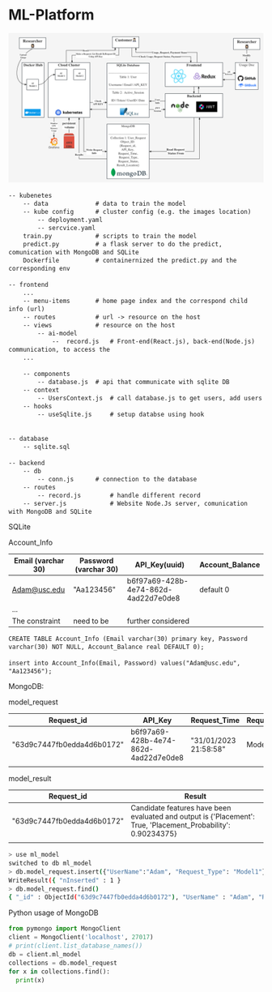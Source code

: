 # ML-Platform

![alt text](https://github.com/Raphael-Jin/ML-Platform/blob/main/ML-Platform-Architecture.jpg)

```
-- kubenetes
	-- data				# data to train the model
	-- kube config 		# cluster config (e.g. the images location)
		-- deployment.yaml
		-- sercvice.yaml
	train.py 			# scripts to train the model
	predict.py  		# a flask server to do the predict, comunication with MongoDB and SQLite
	Dockerfile  		# containernized the predict.py and the corresponding env

-- frontend
	...
	-- menu-items		# home page index and the correspond child info (url)
	-- routes			# url -> resource on the host
	-- views			# resource on the host
		-- ai-model
			--	record.js	# Front-end(React.js), back-end(Node.js) communication, to access the 
	...
	
	-- components
		-- database.js	# api that communicate with sqlite DB
	-- context
		-- UsersContext.js	# call database.js to get users, add users
	-- hooks
		-- useSqlite.js		# setup databse using hook
	

-- database
	-- sqlite.sql

-- backend
	-- db
		-- conn.js 		# connection to the database
	-- routes
		-- record.js		# handle different record
	-- server.js			# Website Node.Js server, comunication with MongoDB and SQLite
```



SQLite

Account_Info

| Email (varchar 30) | Password (varchar 30) | API_Key(uuid)                        | Account_Balance |
| ------------------ | --------------------- | ------------------------------------ | --------------- |
| Adam@usc.edu       | "Aa123456"            | b6f97a69-428b-4e74-862d-4ad22d7e0de8 | default 0       |
| ...                |                       |                                      |                 |
| The constraint     | need to be            | further considered                   |                 |

```sqlite
CREATE TABLE Account_Info (Email varchar(30) primary key, Password varchar(30) NOT NULL, Account_Balance real DEFAULT 0);

insert into Account_Info(Email, Password) values("Adam@usc.edu", "Aa123456");
```



MongoDB:

model_request

| Request_id                 | API_Key                              | Request_Time          | Request_Type | Request_Status |
| -------------------------- | ------------------------------------ | --------------------- | ------------ | -------------- |
| "63d9c7447fb0edda4d6b0172" | b6f97a69-428b-4e74-862d-4ad22d7e0de8 | "31/01/2023 21:58:58" | Model1       | Pending/Done   |
|                            |                                      |                       |              |                |

model_result

| Request_id                 | Result                                                       |
| -------------------------- | ------------------------------------------------------------ |
| "63d9c7447fb0edda4d6b0172" | Candidate features have been evaluated and output is {'Placement': True, 'Placement_Probability': 0.90234375} |
|                            |                                                              |

```bash
> use ml_model
switched to db ml_model
> db.model_request.insert({"UserName":"Adam", "Request_Type": "Model1"})
WriteResult({ "nInserted" : 1 }
> db.model_request.find()
{ "_id" : ObjectId("63d9c7447fb0edda4d6b0172"), "UserName" : "Adam", "Request_Type" : "Model1" }
```

Python usage of MongoDB

```python
from pymongo import MongoClient
client = MongoClient('localhost', 27017)
# print(client.list_database_names())
db = client.ml_model
collections = db.model_request
for x in collections.find():
  print(x)
```
